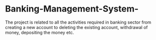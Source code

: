 # Banking-Management-System-
The project is related to all the activities required in banking sector from creating a new account to deleting the existing account, withdrawal of money, depositing the money etc. 
